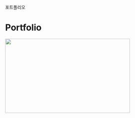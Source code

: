 포트폴리오
# Portfolio

<img src="https://github.com/sjunkim1117/Portfolio/assets/139933345/b5f626a8-c1b1-4f75-a4b8-d9fc87c3bc6c" width=400 height=240>
